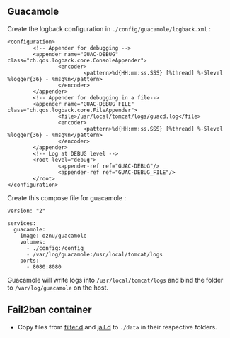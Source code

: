 ## Guacamole

Create the logback configuration in `./config/guacamole/logback.xml` :

```
<configuration>
        <!-- Appender for debugging -->
        <appender name="GUAC-DEBUG" class="ch.qos.logback.core.ConsoleAppender">
                <encoder>
                        <pattern>%d{HH:mm:ss.SSS} [%thread] %-5level %logger{36} - %msg%n</pattern>
                </encoder>
        </appender>
        <!-- Appender for debugging in a file-->
        <appender name="GUAC-DEBUG_FILE" class="ch.qos.logback.core.FileAppender">
                <file>/usr/local/tomcat/logs/guacd.log</file>
                <encoder>
                        <pattern>%d{HH:mm:ss.SSS} [%thread] %-5level %logger{36} - %msg%n</pattern>
                </encoder>
        </appender>
        <!-- Log at DEBUG level -->
        <root level="debug">
                <appender-ref ref="GUAC-DEBUG"/>
                <appender-ref ref="GUAC-DEBUG_FILE"/>
        </root>
</configuration>
```

Create this compose file for guacamole :

```
version: "2"

services:
  guacamole:
    image: oznu/guacamole
    volumes:
      - ./config:/config
      - /var/log/guacamole:/usr/local/tomcat/logs
    ports:
      - 8080:8080
```

Guacamole will write logs into `/usr/local/tomcat/logs` and bind the folder to `/var/log/guacamole` on the host.

## Fail2ban container

* Copy files from [filter.d](filter.d) and [jail.d](jail.d) to `./data` in their respective folders.

